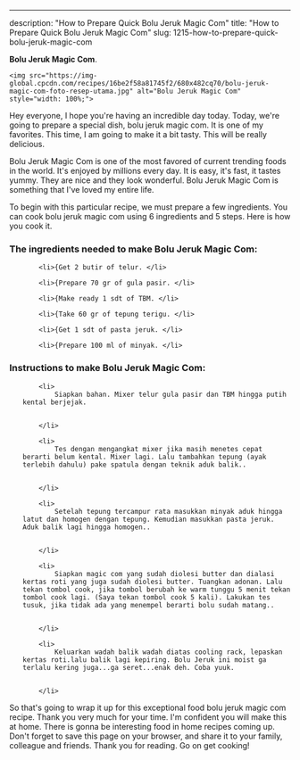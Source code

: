 ---
description: "How to Prepare Quick Bolu Jeruk Magic Com"
title: "How to Prepare Quick Bolu Jeruk Magic Com"
slug: 1215-how-to-prepare-quick-bolu-jeruk-magic-com

<p>
	<strong>Bolu Jeruk Magic Com</strong>. 
	
</p>
<p>
	
	<img src="https://img-global.cpcdn.com/recipes/16be2f58a81745f2/680x482cq70/bolu-jeruk-magic-com-foto-resep-utama.jpg" alt="Bolu Jeruk Magic Com" style="width: 100%;">
	
	
</p>
<p>
	Hey everyone, I hope you're having an incredible day today. Today, we're going to prepare a special dish, bolu jeruk magic com. It is one of my favorites. This time, I am going to make it a bit tasty. This will be really delicious.
</p>
	
<p>
	
</p>
<p>
	Bolu Jeruk Magic Com is one of the most favored of current trending foods in the world. It's enjoyed by millions every day. It is easy, it's fast, it tastes yummy. They are nice and they look wonderful. Bolu Jeruk Magic Com is something that I've loved my entire life.
</p>

<p>
To begin with this particular recipe, we must prepare a few ingredients. You can cook bolu jeruk magic com using 6 ingredients and 5 steps. Here is how you cook it.
</p>

<h3>The ingredients needed to make Bolu Jeruk Magic Com:</h3>

<ol>
	
		<li>{Get 2 butir of telur. </li>
	
		<li>{Prepare 70 gr of gula pasir. </li>
	
		<li>{Make ready 1 sdt of TBM. </li>
	
		<li>{Take 60 gr of tepung terigu. </li>
	
		<li>{Get 1 sdt of pasta jeruk. </li>
	
		<li>{Prepare 100 ml of minyak. </li>
	
</ol>
<p>
	
</p>

<h3>Instructions to make Bolu Jeruk Magic Com:</h3>

<ol>
	
		<li>
			Siapkan bahan. Mixer telur gula pasir dan TBM hingga putih kental berjejak.
			
			
		</li>
	
		<li>
			Tes dengan mengangkat mixer jika masih menetes cepat berarti belum kental. Mixer lagi. Lalu tambahkan tepung (ayak terlebih dahulu) pake spatula dengan teknik aduk balik..
			
			
		</li>
	
		<li>
			Setelah tepung tercampur rata masukkan minyak aduk hingga latut dan homogen dengan tepung. Kemudian masukkan pasta jeruk. Aduk balik lagi hingga homogen..
			
			
		</li>
	
		<li>
			Siapkan magic com yang sudah diolesi butter dan dialasi kertas roti yang juga sudah diolesi butter. Tuangkan adonan. Lalu tekan tombol cook, jika tombol berubah ke warm tunggu 5 menit tekan tombol cook lagi. (Saya tekan tombol cook 5 kali). Lakukan tes tusuk, jika tidak ada yang menempel berarti bolu sudah matang..
			
			
		</li>
	
		<li>
			Keluarkan wadah balik wadah diatas cooling rack, lepaskan kertas roti.lalu balik lagi kepiring. Bolu Jeruk ini moist ga terlalu kering juga...ga seret...enak deh. Coba yuuk.
			
			
		</li>
	
</ol>

<p>
	
</p>

<p>
	So that's going to wrap it up for this exceptional food bolu jeruk magic com recipe. Thank you very much for your time. I'm confident you will make this at home. There is gonna be interesting food in home recipes coming up. Don't forget to save this page on your browser, and share it to your family, colleague and friends. Thank you for reading. Go on get cooking!
</p>
